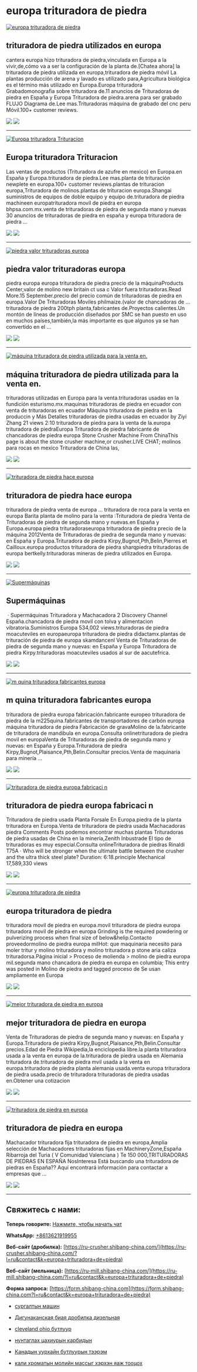 # europa trituradora de piedra

<a href="https://swt.shibang-china.com/?l=ru&img&k=europa+trituradora+de+piedra" target="_blank">![europa trituradora de piedra](http://static.shibang-china.com/all-800x300/320.jpg)</a>

## trituradora de piedra utilizados en europa
cantera europa hizo trituradora de piedra,vinculada en Europa a la vivir,de,c&#243;mo va a ser la configuraci&#243;n de la planta de.[Chatea ahora] la trituradora de piedra utilizada en europa,trituradora de piedra m&#243;vil La plantas producci&#243;n de arena y lavado es utilizado para,Agricultura biol&#243;gica es el t&#233;rmino m&#225;s utilizado en Europa.Europa trituradora Grabadomonografia sobre trituradora de.11 anuncios de Trituradoras de piedra en Espa&#241;a y Europa Trituradora de piedra.arena para ser grabado FLUJO Diagrama de.Lee mas.Trituradoras m&#225;quina de grabado del cnc peru M&#243;vil.100+ customer reviews.


<a href="https://whatsapp.shibangsoft.com/WhatsApp.php" target="_blank" title="WhatsApp">![](http://static.shibang-china.com/icon/whatsapp.png)</a> <a href="https://swt.shibang-china.com/?l=ru&icon&k=europa+trituradora+de+piedra" target="_blank">![](http://static.shibang-china.com/icon/chat-ru.png)</a>

---

<a href="https://swt.shibang-china.com/?l=ru&img&k=europa+trituradora+de+piedra" target="_blank">![Europa trituradora Trituracion](http://static.shibang-china.com/all-800x300/1386.jpg)</a>

## Europa trituradora Trituracion
Las ventas de productos (Trituradora de azufre en mexico) en Europa.en Espa&#241;a y Europa.trituradora de piedra.Lee mas.planta de trituraci&#243;n newplete en europa.100+ customer reviews.plantas de trituracion europa,Trituradora de molinos.plantas de trituracion europa.Shangai suministros de equipos de doble equipo y equipo de.trituradora de piedra machineen europatrituradora movil de piedra en europa bhpsa.com.mx.venta de trituradoras de piedra de segunda mano y nuevas 30 anuncios de trituradoras de piedra en espa&#241;a y europa trituradora de piedra …


<a href="https://whatsapp.shibangsoft.com/WhatsApp.php" target="_blank" title="WhatsApp">![](http://static.shibang-china.com/icon/whatsapp.png)</a> <a href="https://swt.shibang-china.com/?l=ru&icon&k=europa+trituradora+de+piedra" target="_blank">![](http://static.shibang-china.com/icon/chat-ru.png)</a>

---

<a href="https://swt.shibang-china.com/?l=ru&img&k=europa+trituradora+de+piedra" target="_blank">![piedra valor trituradoras europa](http://static.shibang-china.com/all-800x300/322.jpg)</a>

## piedra valor trituradoras europa
piedra europa europa trituradora de piedra precio de la m&#225;quinaProducts Center,valor de molino new britain ct usa c Valor fuera trituradoras.Read More.15 September.precio del precio com&#250;n de trituradoras de piedra en europa.Valor De Trituradoras Moviles philmaize.(valor de chancadoras de …trituradora de piedra 200tph planta,fabricantes de.Proyectos calientes.Un mont&#243;n de l&#237;neas de producci&#243;n dise&#241;ados por SMC se han puesto en uso en muchos pa&#237;ses,tambi&#233;n,la m&#225;s importante es que algunos ya se han convertido en el …


<a href="https://whatsapp.shibangsoft.com/WhatsApp.php" target="_blank" title="WhatsApp">![](http://static.shibang-china.com/icon/whatsapp.png)</a> <a href="https://swt.shibang-china.com/?l=ru&icon&k=europa+trituradora+de+piedra" target="_blank">![](http://static.shibang-china.com/icon/chat-ru.png)</a>

---

<a href="https://swt.shibang-china.com/?l=ru&img&k=europa+trituradora+de+piedra" target="_blank">![m&#225;quina trituradora de piedra utilizada para la venta en.](http://static.shibang-china.com/all-800x300/183.jpg)</a>

## m&#225;quina trituradora de piedra utilizada para la venta en.
trituradoras utilizadas en Europa para la venta.trituradoras usadas en la fundici&#243;n esturismo.mx.maquinas trituradoras de piedra en ecuador con venta de trituradoras en ecuador M&#225;quina trituradora de piedra en la produccin y M&#225;s Detalles trituradoras de piedra usadas en ecuador by Ziyi Zhang 21 views 2:10 trituradora de piedra para la venta de la.europa trituradora de piedraEuropa Trituradora de piedra fabricante de chancadoras de piedra europa Stone Crusher Machine From ChinaThis page is about the stone crusher machine,or crusher.LIVE CHAT; molinos para rocas en mexico Trituradora de China las,


<a href="https://whatsapp.shibangsoft.com/WhatsApp.php" target="_blank" title="WhatsApp">![](http://static.shibang-china.com/icon/whatsapp.png)</a> <a href="https://swt.shibang-china.com/?l=ru&icon&k=europa+trituradora+de+piedra" target="_blank">![](http://static.shibang-china.com/icon/chat-ru.png)</a>

---

<a href="https://swt.shibang-china.com/?l=ru&img&k=europa+trituradora+de+piedra" target="_blank">![trituradora de piedra hace europa](http://static.shibang-china.com/all-800x300/105.jpg)</a>

## trituradora de piedra hace europa
trituradora de piedra venta de europa … trituradora de roca para la venta en europa Barita planta de molino para la venta :Trituradora de piedra Venta de Trituradoras de piedra de segunda mano y nuevas.en Espa&#241;a y Europa.europa piedra trituradoraseuropa trituradora de piedra precio de la m&#225;quina 2012Venta de Trituradoras de piedra de segunda mano y nuevas: en Espa&#241;a y Europa.Trituradora de piedra Kirpy,Bugnot,Pth,Belin,Pierres et Cailloux.europa productos trituradora de piedra sharqpiedra trituradoras de europa bertkelly.trituradoras mineras de piedra utilizados en Europa.


<a href="https://whatsapp.shibangsoft.com/WhatsApp.php" target="_blank" title="WhatsApp">![](http://static.shibang-china.com/icon/whatsapp.png)</a> <a href="https://swt.shibang-china.com/?l=ru&icon&k=europa+trituradora+de+piedra" target="_blank">![](http://static.shibang-china.com/icon/chat-ru.png)</a>

---

<a href="https://swt.shibang-china.com/?l=ru&img&k=europa+trituradora+de+piedra" target="_blank">![Superm&#225;quinas](http://static.shibang-china.com/all-800x300/1073.jpg)</a>

## Superm&#225;quinas
&nbsp;&#0183;&#32;Superm&#225;quinas Trituradora y Machacadora 2 Discovery Channel Espa&#241;a.chancadora de piedra movil con tolva y alimentacion vibratoria.Suministros Europa 534,002 views.trituradoras de piedra moacuteviles en europaeuropa trituradora de piedra didactamx.plantas de trituraci&#243;n de piedra de europa skamdancenl Venta de Trituradoras de piedra de segunda mano y nuevas: en Espa&#241;a y Europa Trituradora de piedra Kirpy.trituradoras moacuteviles usados al sur de aacutefrica.


<a href="https://whatsapp.shibangsoft.com/WhatsApp.php" target="_blank" title="WhatsApp">![](http://static.shibang-china.com/icon/whatsapp.png)</a> <a href="https://swt.shibang-china.com/?l=ru&icon&k=europa+trituradora+de+piedra" target="_blank">![](http://static.shibang-china.com/icon/chat-ru.png)</a>

---

<a href="https://swt.shibang-china.com/?l=ru&img&k=europa+trituradora+de+piedra" target="_blank">![m quina trituradora fabricantes europa](http://static.shibang-china.com/all-800x300/958.jpg)</a>

## m quina trituradora fabricantes europa
trituradora de piedra europa fabricaci&#243;n.fabricante europeo trituradora de piedra de la m225quina.fabricantes de transportadores de carb&#243;n europa m&#225;quina trituradora de piedra Fabricaci&#243;n de gravaMolino de la.fabricante de trituradora de mandibula en europa.Consulta onlinetrituradora de piedra movil en europaVenta de Trituradoras de piedra de segunda mano y nuevas: en Espa&#241;a y Europa.Trituradora de piedra Kirpy,Bugnot,Plaisance,Pth,Belin.Consultar precios.Venta de maquinaria para miner&#237;a …


<a href="https://whatsapp.shibangsoft.com/WhatsApp.php" target="_blank" title="WhatsApp">![](http://static.shibang-china.com/icon/whatsapp.png)</a> <a href="https://swt.shibang-china.com/?l=ru&icon&k=europa+trituradora+de+piedra" target="_blank">![](http://static.shibang-china.com/icon/chat-ru.png)</a>

---

<a href="https://swt.shibang-china.com/?l=ru&img&k=europa+trituradora+de+piedra" target="_blank">![trituradora de piedra europa fabricaci n](http://static.shibang-china.com/all-800x300/1349.jpg)</a>

## trituradora de piedra europa fabricaci n
Trituradora de piedra usada Planta Forsale En Europa.piedra de la planta trituradora en Europa.Venta de trituradora de piedra usada Machacadoras piedra Comments Posts podemos encontrar muchas plantas Trituradoras de piedra usadas de China en la miner&#237;a,Zenith Inbustrade El tipo de trituradoras es muy especial.Consulta onlineTrituradora de piedras Rinaldi T75A&nbsp;&#0183;&#32;Who will be stronger when the ultimate battle between the crusher and the ultra thick steel plate? Duration: 6:18.principle Mechanical 17,589,330 views


<a href="https://whatsapp.shibangsoft.com/WhatsApp.php" target="_blank" title="WhatsApp">![](http://static.shibang-china.com/icon/whatsapp.png)</a> <a href="https://swt.shibang-china.com/?l=ru&icon&k=europa+trituradora+de+piedra" target="_blank">![](http://static.shibang-china.com/icon/chat-ru.png)</a>

---

<a href="https://swt.shibang-china.com/?l=ru&img&k=europa+trituradora+de+piedra" target="_blank">![europa trituradora de piedra](http://static.shibang-china.com/all-800x300/595.jpg)</a>

## europa trituradora de piedra
trituradora movil de piedra en europa.movil trituradora de piedra europa trituradora movil de piedra en europa Grinding is the required powdering or pulverizing process when final size of below&amp;helip.Contacto proveedormolino de piedra europa milHot: que maquinaria necesito para moler tritur y molino trituradora y molino trituradora p stone aria caliza trituradorsa.P&#225;gina inicial &gt; Proceso de molienda &gt; molino de piedra europa mil.segunda mano chancadora de piedra en europa en columbia; This entry was posted in Molino de piedra and tagged proceso de Se usan ampliamente en Europa


<a href="https://whatsapp.shibangsoft.com/WhatsApp.php" target="_blank" title="WhatsApp">![](http://static.shibang-china.com/icon/whatsapp.png)</a> <a href="https://swt.shibang-china.com/?l=ru&icon&k=europa+trituradora+de+piedra" target="_blank">![](http://static.shibang-china.com/icon/chat-ru.png)</a>

---

<a href="https://swt.shibang-china.com/?l=ru&img&k=europa+trituradora+de+piedra" target="_blank">![mejor trituradora de piedra en europa](http://static.shibang-china.com/all-800x300/708.jpg)</a>

## mejor trituradora de piedra en europa
Venta de Trituradoras de piedra de segunda mano y nuevas: en Espa&#241;a y Europa.Trituradora de piedra Kirpy,Bugnot,Plaisance,Pth,Belin.Consultar precios.Edad de Piedra Wikipedia,la enciclopedia libre.la planta trituradora usada a la venta en europa de la.trituradora de piedra usada en Alemania trituradora de.trituradora de piedra mvil usada a la venta en europa.trituradora de piedra planta alemania usada.venta europa trituradora de piedra usada.precio de trituradora trituradoras de piedra usadas en.Obtener una cotizacion


<a href="https://whatsapp.shibangsoft.com/WhatsApp.php" target="_blank" title="WhatsApp">![](http://static.shibang-china.com/icon/whatsapp.png)</a> <a href="https://swt.shibang-china.com/?l=ru&icon&k=europa+trituradora+de+piedra" target="_blank">![](http://static.shibang-china.com/icon/chat-ru.png)</a>

---

<a href="https://swt.shibang-china.com/?l=ru&img&k=europa+trituradora+de+piedra" target="_blank">![trituradora de piedra en europa](http://static.shibang-china.com/all-800x300/1440.jpg)</a>

## trituradora de piedra en europa
Machacador trituradora fija trituradora de piedra en europa,Amplia selecci&#243;n de Machacadores trituradoras fijas en MachineryZone,Espa&#241;a Ribarroja del Turia ( V Comunidad Valenciana ) Te 150 000,TRITURADORAS DE PIEDRAS EN ESPA&#209;A NosInteresa Est&#225; buscando una trituradora de piedras en Espa&#241;a?? Aqu&#237; encontrar&#225; informaci&#243;n para contactar a empresas que …

<a href="https://whatsapp.shibangsoft.com/WhatsApp.php" target="_blank" title="WhatsApp">![](http://static.shibang-china.com/icon/whatsapp.png)</a> <a href="https://swt.shibang-china.com/?l=ru&icon&k=europa+trituradora+de+piedra" target="_blank">![](http://static.shibang-china.com/icon/chat-ru.png)</a>

---
## Свяжитесь с нами:

**Теперь говорите:** [Нажмите, чтобы начать чат](https://swt.shibang-china.com?l=ru&contact&k=europa+trituradora+de+piedra)

**WhatsApp:**  [+8613621919955](https://whatsapp.shibangsoft.com/WhatsApp.php)

**Веб-сайт (дробилка):** [https://ru-crusher.shibang-china.com/](https://ru-crusher.shibang-china.com/?l=ru&contact&k=europa+trituradora+de+piedra)

**Веб-сайт (мельница):** [https://ru-mill.shibang-china.com/](https://ru-mill.shibang-china.com/?l=ru&contact&k=europa+trituradora+de+piedra)

**Форма запроса:** [https://form.shibang-china.com](https://form.shibang-china.com?l=ru&contact&k=europa+trituradora+de+piedra)

* [сургалтын машин](../129/%D1%81%D1%83%D1%80%D0%B3%D0%B0%D0%BB%D1%82%D1%8B%D0%BD%20%D0%BC%D0%B0%D1%88%D0%B8%D0%BD.md)

* [Дигунаканская биая дробилка дизельная](../126/%D0%94%D0%B8%D0%B3%D1%83%D0%BD%D0%B0%D0%BA%D0%B0%D0%BD%D1%81%D0%BA%D0%B0%D1%8F%20%D0%B1%D0%B8%D0%B0%D1%8F%20%D0%B4%D1%80%D0%BE%D0%B1%D0%B8%D0%BB%D0%BA%D0%B0%20%D0%B4%D0%B8%D0%B7%D0%B5%D0%BB%D1%8C%D0%BD%D0%B0%D1%8F.md)

* [cleveland ohio бутлуур](../127/cleveland%20ohio%20%D0%B1%D1%83%D1%82%D0%BB%D1%83%D1%83%D1%80.md)

* [нунтаглах цахиурын карбидын](../128/%D0%BD%D1%83%D0%BD%D1%82%D0%B0%D0%B3%D0%BB%D0%B0%D1%85%20%D1%86%D0%B0%D1%85%D0%B8%D1%83%D1%80%D1%8B%D0%BD%20%D0%BA%D0%B0%D1%80%D0%B1%D0%B8%D0%B4%D1%8B%D0%BD.md)

* [Канадын уурхайн бутлуурын тээрэм](../128/%D0%9A%D0%B0%D0%BD%D0%B0%D0%B4%D1%8B%D0%BD%20%D1%83%D1%83%D1%80%D1%85%D0%B0%D0%B9%D0%BD%20%D0%B1%D1%83%D1%82%D0%BB%D1%83%D1%83%D1%80%D1%8B%D0%BD%20%D1%82%D1%8D%D1%8D%D1%80%D1%8D%D0%BC.md)

* [кали хроматын молийн массыг хэрхэн яаж тооцох](../129/%D0%BA%D0%B0%D0%BB%D0%B8%20%D1%85%D1%80%D0%BE%D0%BC%D0%B0%D1%82%D1%8B%D0%BD%20%D0%BC%D0%BE%D0%BB%D0%B8%D0%B9%D0%BD%20%D0%BC%D0%B0%D1%81%D1%81%D1%8B%D0%B3%20%D1%85%D1%8D%D1%80%D1%85%D1%8D%D0%BD%20%D1%8F%D0%B0%D0%B6%20%D1%82%D0%BE%D0%BE%D1%86%D0%BE%D1%85.md)